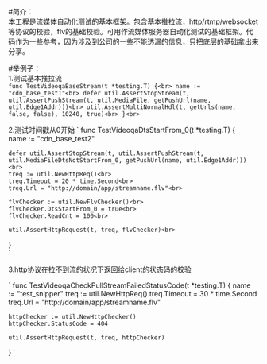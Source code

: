 
#简介：<br>
        本工程是流媒体自动化测试的基本框架。包含基本推拉流，http/rtmp/websocket等协议的校验，flv的基础校验。可用作流媒体服务器自动化测试的基础框架。代码作为一些参考，因为涉及到公司的一些不能透漏的信息，只把底层的基础拿出来分享。<br>

#举例子：<br>
        1.测试基本推拉流<br>
`
func TestVideoqaBaseStream(t *testing.T) {<br>
        name := "cdn_base_test1"<br>
        defer util.AssertStopStream(t, util.AssertPushStream(t, util.MediaFile, getPushUrl(name, util.Edge1Addr)))<br>
        util.AssertMultiNormalHdl(t, getUrls(name, false, false), 10240, true)<br>
}<br>
`

2.测试时间戳从0开始
`
func TestVideoqaDtsStartFrom_0(t *testing.T) {<br>
    name := "cdn_base_test2"<br>

    defer util.AssertStopStream(t, util.AssertPushStream(t, util.MediaFileDtsNotStartFrom_0, getPushUrl(name, util.Edge1Addr)))<br>
    treq := util.NewHttpReq()<br>
    treq.Timeout = 20 * time.Second<br>
    treq.Url = "http://domain/app/streamname.flv"<br>

    flvChecker := util.NewFlvChecker()<br>
    flvChecker.DtsStartFrom_0 = true<br>
    flvChecker.ReadCnt = 100<br>

    util.AssertHttpRequest(t, treq, flvChecker)<br>
}<br>
`

3.http协议在拉不到流的状况下返回给client的状态码的校验

`
func TestVideoqaCheckPullStreamFailedStatusCode(t *testing.T) {
    name := "test_snipper"
    treq := util.NewHttpReq()
    treq.Timeout = 30 * time.Second
    treq.Url = "http://domain/app/streamname.flv"

    httpChecker := util.NewHttpChecker()
    httpChecker.StatusCode = 404

    util.AssertHttpRequest(t, treq, httpChecker)
}
`
